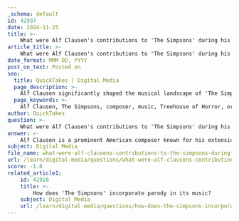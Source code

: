 ```yaml
---
_schema: default
id: 42937
date: 2024-11-25
title: >-
    What were Alf Clausen's contributions to 'The Simpsons' during his early career?
article_title: >-
    What were Alf Clausen's contributions to 'The Simpsons' during his early career?
date_format: MMM DD, YYYY
post_on_text: Posted on
seo:
  title: QuickTakes | Digital Media
  page_description: >-
    Alf Clausen significantly shaped the musical landscape of 'The Simpsons' from its second season, contributing to its iconic sound and emotional depth through diverse orchestral scoring and memorable musical numbers.
  page_keywords: >-
    Alf Clausen, The Simpsons, composer, music, Treehouse of Horror, orchestral arrangements, Emmy nominations, musical identity, 35-piece orchestra, television music
author: QuickTakes
question: >-
    What were Alf Clausen's contributions to 'The Simpsons' during his early career?
answer: >-
    Alf Clausen is a prominent American composer known for his extensive work on the animated television series "The Simpsons." His contributions to the show began in the early 1990s, and he became the sole composer from 1990 until his departure in 2017. Here are some key points regarding his contributions during his early career on "The Simpsons":\n\n1. **Initial Involvement**: Clausen started working on "The Simpsons" in its second season, having been brought on board by the show's creator, Matt Groening. His first episode as a composer was the iconic "Treehouse of Horror," which set the tone for the show's unique blend of humor and music.\n\n2. **Musical Style**: Clausen's musical philosophy emphasized acoustic music, which aligned with Groening's vision for the series. He incorporated a wide range of musical styles, from orchestral arrangements to parodies of popular songs, enhancing the comedic and emotional impact of the episodes.\n\n3. **Scoring and Orchestration**: Throughout his tenure, Clausen scored nearly every episode of "The Simpsons," with the exception of the first 13 episodes of Season 1 and a few early Season 2 episodes. His work included not only the background scores but also the memorable musical numbers that became a hallmark of the series.\n\n4. **Recognition and Awards**: Clausen's contributions to "The Simpsons" earned him numerous Emmy nominations and awards, highlighting his significant impact on television music composition. His ability to blend humor with musicality helped elevate the show's cultural status.\n\n5. **Collaboration with Musicians**: Clausen often worked with a 35-piece orchestra, allowing for rich and dynamic musical scores. He was involved in the entire process, from composing to recording, ensuring that the music complemented the show's narrative and comedic elements.\n\nOverall, Alf Clausen's early career contributions to "The Simpsons" laid the foundation for the show's distinctive musical identity, making him an integral part of its success and cultural impact.
subject: Digital Media
file_name: what-were-alf-clausens-contributions-to-the-simpsons-during-his-early-career.md
url: /learn/digital-media/questions/what-were-alf-clausens-contributions-to-the-simpsons-during-his-early-career
score: -1.0
related_article1:
    id: 42928
    title: >-
        How does 'The Simpsons' incorporate parody in its music?
    subject: Digital Media
    url: /learn/digital-media/questions/how-does-the-simpsons-incorporate-parody-in-its-music
---
```


&nbsp;